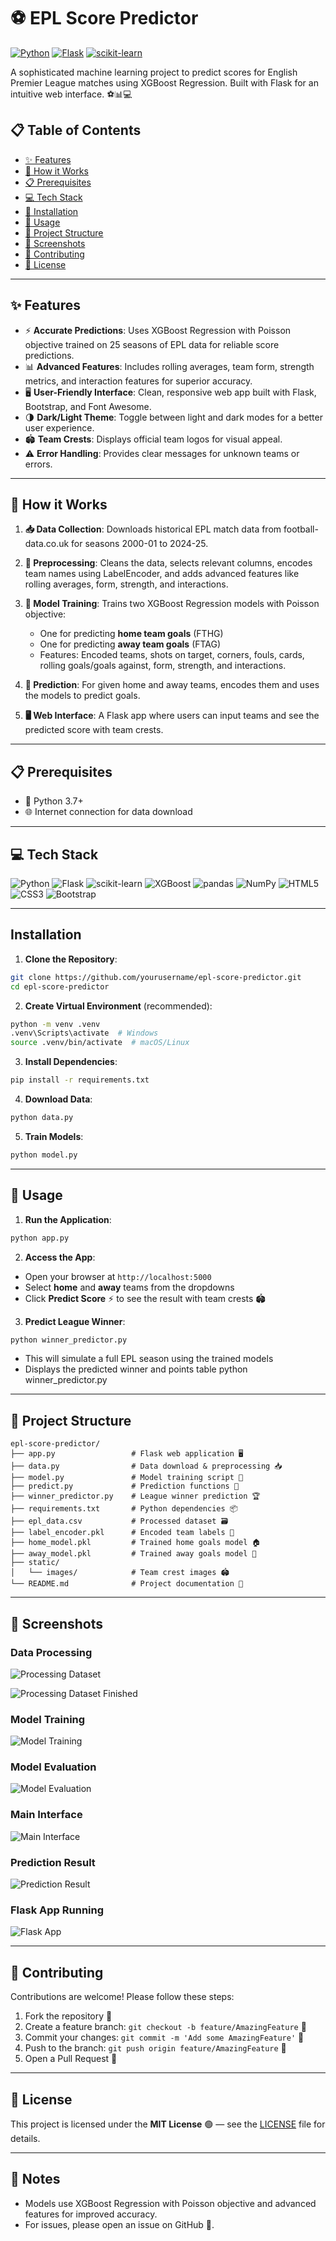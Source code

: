 # ⚽ EPL Score Predictor

[![Python](https://img.shields.io/badge/Python-3.7+-blue.svg)](https://www.python.org/)
[![Flask](https://img.shields.io/badge/Flask-2.0+-lightgrey.svg)](https://flask.palletsprojects.com/)
[![scikit-learn](https://img.shields.io/badge/scikit--learn-1.0+-orange.svg)](https://scikit-learn.org/)

A sophisticated machine learning project to predict scores for English Premier League matches using XGBoost Regression. Built with Flask for an intuitive web interface. ⚽📊💻


## 📋 Table of Contents

- [✨ Features](#✨-features)
- [🔧 How it Works](#🔧-how-it-works)
- [📋 Prerequisites](#📋-prerequisites)
- [💻 Tech Stack](#💻-tech-stack)
- [🚀 Installation](#🚀-installation)
- [🎯 Usage](#🎯-usage)
- [📁 Project Structure](#📁-project-structure)
- [📸 Screenshots](#📸-screenshots)
- [🤝 Contributing](#🤝-contributing)
- [📄 License](#📄-license)

---

## ✨ Features

- ⚡ **Accurate Predictions**: Uses XGBoost Regression with Poisson objective trained on 25 seasons of EPL data for reliable score predictions.
- 📊 **Advanced Features**: Includes rolling averages, team form, strength metrics, and interaction features for superior accuracy.
- 🖥️ **User-Friendly Interface**: Clean, responsive web app built with Flask, Bootstrap, and Font Awesome.
- 🌗 **Dark/Light Theme**: Toggle between light and dark modes for a better user experience.
- 🏟️ **Team Crests**: Displays official team logos for visual appeal.
- ⚠️ **Error Handling**: Provides clear messages for unknown teams or errors.

---

## 🔧 How it Works

1. **📥 Data Collection**: Downloads historical EPL match data from football-data.co.uk for seasons 2000-01 to 2024-25.

2. **🧹 Preprocessing**: Cleans the data, selects relevant columns, encodes team names using LabelEncoder, and adds advanced features like rolling averages, form, strength, and interactions.

3. **🤖 Model Training**: Trains two XGBoost Regression models with Poisson objective:

   - One for predicting **home team goals** (FTHG)
   - One for predicting **away team goals** (FTAG)
   - Features: Encoded teams, shots on target, corners, fouls, cards, rolling goals/goals against, form, strength, and interactions.

4. **🎯 Prediction**: For given home and away teams, encodes them and uses the models to predict goals.

5. **🖥️ Web Interface**: A Flask app where users can input teams and see the predicted score with team crests.

---

## 📋 Prerequisites

- 🐍 Python 3.7+
- 🌐 Internet connection for data download

---

## 💻 Tech Stack

![Python](https://img.shields.io/badge/Python-3.7+-blue.svg) ![Flask](https://img.shields.io/badge/Flask-2.0+-lightgrey.svg) ![scikit-learn](https://img.shields.io/badge/scikit--learn-1.0+-orange.svg) ![XGBoost](https://img.shields.io/badge/XGBoost-1.0+-green.svg) ![pandas](https://img.shields.io/badge/pandas-1.0+-blue.svg) ![NumPy](https://img.shields.io/badge/NumPy-1.0+-blue.svg) ![HTML5](https://img.shields.io/badge/html5-%23E34F26.svg?style=for-the-badge&logo=html5&logoColor=white) ![CSS3](https://img.shields.io/badge/css3-%231572B6.svg?style=for-the-badge&logo=css3&logoColor=white) ![Bootstrap](https://img.shields.io/badge/bootstrap-%23563D7C.svg?style=for-the-badge&logo=bootstrap&logoColor=white)

---

## Installation

1. **Clone the Repository**:

```bash
git clone https://github.com/yourusername/epl-score-predictor.git
cd epl-score-predictor
```

2. **Create Virtual Environment** (recommended):

```bash
python -m venv .venv
.venv\Scripts\activate  # Windows
source .venv/bin/activate  # macOS/Linux
```

3. **Install Dependencies**:

```bash
pip install -r requirements.txt
```

4. **Download Data**:

```bash
python data.py
```

5. **Train Models**:

```bash
python model.py
```

---

## 🎯 Usage

1. **Run the Application**:

```bash
python app.py
```

2. **Access the App**:

- Open your browser at `http://localhost:5000`
- Select **home** and **away** teams from the dropdowns
- Click **Predict Score** ⚡ to see the result with team crests 🏟️

3. **Predict League Winner**:

```bash
python winner_predictor.py
```

- This will simulate a full EPL season using the trained models
- Displays the predicted winner and points table
  python winner_predictor.py

---

## 📁 Project Structure

```
epl-score-predictor/
├── app.py                 # Flask web application 🖥️
├── data.py                # Data download & preprocessing 📥
├── model.py               # Model training script 🤖
├── predict.py             # Prediction functions 🎯
├── winner_predictor.py    # League winner prediction 🏆
├── requirements.txt       # Python dependencies 📦
├── epl_data.csv           # Processed dataset 🗃️
├── label_encoder.pkl      # Encoded team labels 🔢
├── home_model.pkl         # Trained home goals model 🏠
├── away_model.pkl         # Trained away goals model 🛫
├── static/
│   └── images/            # Team crest images 🏟️
└── README.md              # Project documentation 📄
```

---

## 📸 Screenshots

### Data Processing

![Processing Dataset](static/screenshots/Processing_dataset.png)

![Processing Dataset Finished](static/screenshots/processing_dataset_finished.png)

### Model Training

![Model Training](static/screenshots/model_py.png)

### Model Evaluation

![Model Evaluation](static/screenshots/evaluate_py.png)

### Main Interface

![Main Interface](static/screenshots/whitemode.png)

### Prediction Result

![Prediction Result](static/screenshots/score.png)

### Flask App Running

![Flask App](static/screenshots/app_py.png)

---

## 🤝 Contributing

Contributions are welcome! Please follow these steps:

1. Fork the repository 🍴
2. Create a feature branch: `git checkout -b feature/AmazingFeature` 🌟
3. Commit your changes: `git commit -m 'Add some AmazingFeature'` 📝
4. Push to the branch: `git push origin feature/AmazingFeature` 🚀
5. Open a Pull Request 🔄

---

## 📄 License

This project is licensed under the **MIT License** 🟢 — see the [LICENSE](LICENSE) file for details.

---

## 📝 Notes

- Models use XGBoost Regression with Poisson objective and advanced features for improved accuracy.
- For issues, please open an issue on GitHub 🐙.
